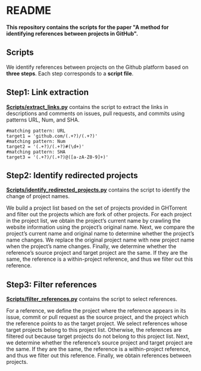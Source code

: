 # README

**This repository contains the scripts for the paper "A method for identifying references between projects in GitHub".**

## Scripts

We identify references between projects on the Github platform based on  **three steps**. Each step corresponds to a **script file**.


## Step1: Link extraction

**[Scripts/extract_links.py](https://github.com/IREL-OSS/SCP2022/blob/main/Scripts/extract_links.py)** contains the script to extract the links in descriptions and comments on issues, pull requests, and commits using patterns URL, Num, and SHA.

    #matching pattern: URL
    target1 = 'github.com/(.+?)/(.+?)'
    #matching pattern: Num
    target2 = '(.+?)/(.+?)#(\d+)'
    #matching pattern: SHA
    target3 = '(.+?)/(.+?)@([a-zA-Z0-9]+)'  

## Step2: Identify redirected projects

**[Scripts/identify_redirected_projects.py](https://github.com/IREL-OSS/SCP2022/blob/main/Scripts/identify_redirected_projects.py)** contains the script to identify the change of project names.

We build a project list based on the set of projects provided in GHTorrent and filter out the projects which are fork of other projects. For each project in the project list, we obtain the project’s current name by crawling the website information using the project’s original name. Next, we compare the project’s current name and original name to determine whether the project’s name changes. We replace the original project name with new project name when the project’s name changes. Finally, we determine whether the reference’s source project and target project are the same. If they are the same, the reference is a within-project reference, and thus we filter out this reference.

## Step3: Filter references

**[Scripts/filter_references.py](https://github.com/IREL-OSS/SCP2022/blob/main/Scripts/filter_references.py)** contains the script to select references.

For a reference, we define the project where the reference appears in its issue, commit or pull request as the source project, and the project which the reference points to as the target project. We select references whose target projects belong to this project list. Otherwise, the references are filtered out because target projects do not belong to this project list. Next, we determine whether the reference’s source project and target project are the same. If they are the same, the reference is a within-project reference, and thus we filter out this reference. Finally, we obtain references between projects.
